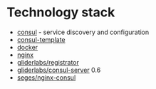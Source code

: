 # Technology stack

- [consul](https://www.consul.io/) - service discovery and configuration
- [consul-template](https://github.com/hashicorp/consul-template)
- [docker](https://www.docker.com/)
- [nginx](https://www.nginx.com/)
- [gliderlabs/registrator](http://gliderlabs.com/registrator/latest/)
- [gliderlabs/consul-server](https://github.com/gliderlabs/docker-consul) 0.6
- [seges/nginx-consul](https://github.com/seges/docker-nginx-consul)
